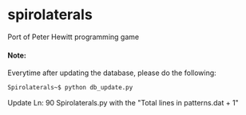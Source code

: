 spirolaterals
=============

Port of Peter Hewitt programming game

#### Note:
Everytime after updating the database, please do the following:

```bash
Spirolaterals~$ python db_update.py
```
Update Ln: 90 Spirolaterals.py with the "Total lines in patterns.dat + 1"